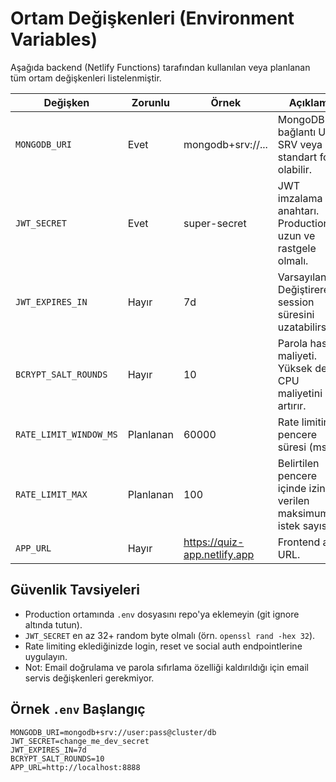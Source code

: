 # Ortam Değişkenleri (Environment Variables)

Aşağıda backend (Netlify Functions) tarafından kullanılan veya planlanan tüm ortam değişkenleri listelenmiştir.

| Değişken               | Zorunlu   | Örnek                        | Açıklama                                                      |
| ---------------------- | --------- | ---------------------------- | ------------------------------------------------------------- |
| `MONGODB_URI`          | Evet      | mongodb+srv://...            | MongoDB bağlantı URI. SRV veya standart form olabilir.        |
| `JWT_SECRET`           | Evet      | super-secret                 | JWT imzalama anahtarı. Production'da uzun ve rastgele olmalı. |
| `JWT_EXPIRES_IN`       | Hayır     | 7d                           | Varsayılan 7d. Değiştirerek session süresini uzatabilirsiniz. |
| `BCRYPT_SALT_ROUNDS`   | Hayır     | 10                           | Parola hash maliyeti. Yüksek değer CPU maliyetini artırır.    |
| `RATE_LIMIT_WINDOW_MS` | Planlanan | 60000                        | Rate limiting pencere süresi (ms).                            |
| `RATE_LIMIT_MAX`       | Planlanan | 100                          | Belirtilen pencere içinde izin verilen maksimum istek sayısı. |
| `APP_URL`              | Hayır     | https://quiz-app.netlify.app | Frontend ana URL.                                             |

## Güvenlik Tavsiyeleri

- Production ortamında `.env` dosyasını repo'ya eklemeyin (git ignore altında tutun).
- `JWT_SECRET` en az 32+ random byte olmalı (örn. `openssl rand -hex 32`).
- Rate limiting eklediğinizde login, reset ve social auth endpointlerine uygulayın.
- Not: Email doğrulama ve parola sıfırlama özelliği kaldırıldığı için email servis değişkenleri gerekmiyor.

## Örnek `.env` Başlangıç

```
MONGODB_URI=mongodb+srv://user:pass@cluster/db
JWT_SECRET=change_me_dev_secret
JWT_EXPIRES_IN=7d
BCRYPT_SALT_ROUNDS=10
APP_URL=http://localhost:8888
```
